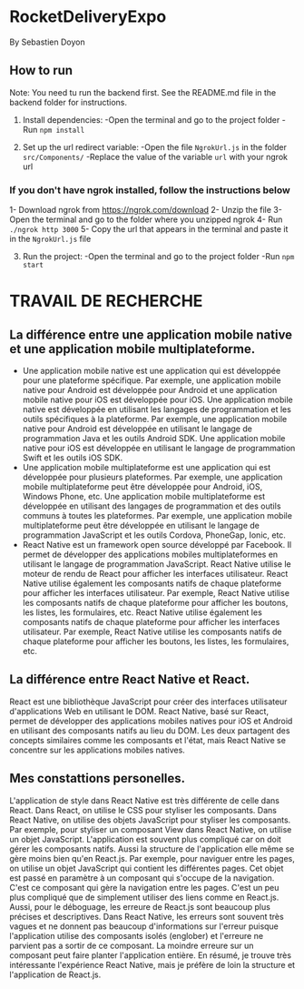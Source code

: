 # RocketDeliveryExpo
By Sebastien Doyon

## How to run
Note: You need tu run the backend first. See the README.md file in the backend folder for instructions.

1. Install dependencies:
-Open the terminal and go to the project folder
-Run `npm install`

2. Set up the url redirect variable:
-Open the file `NgrokUrl.js` in the folder `src/Components/`
-Replace the value of the variable `url` with your ngrok url
### If you don't have ngrok installed, follow the instructions below
1- Download ngrok from https://ngrok.com/download
2- Unzip the file
3- Open the terminal and go to the folder where you unzipped ngrok
4- Run `./ngrok http 3000`
5- Copy the url that appears in the terminal and paste it in the `NgrokUrl.js` file

3. Run the project:
-Open the terminal and go to the project folder
-Run `npm start`

# TRAVAIL DE RECHERCHE

## La différence entre une application mobile native et une application mobile multiplateforme.
- Une application mobile native est une application qui est développée pour une plateforme spécifique. Par exemple, une application mobile native pour Android est développée pour Android et une application mobile native pour iOS est développée pour iOS. Une application mobile native est développée en utilisant les langages de programmation et les outils spécifiques à la plateforme. Par exemple, une application mobile native pour Android est développée en utilisant le langage de programmation Java et les outils Android SDK. Une application mobile native pour iOS est développée en utilisant le langage de programmation Swift et les outils iOS SDK.
- Une application mobile multiplateforme est une application qui est développée pour plusieurs plateformes. Par exemple, une application mobile multiplateforme peut être développée pour Android, iOS, Windows Phone, etc. Une application mobile multiplateforme est développée en utilisant des langages de programmation et des outils communs à toutes les plateformes. Par exemple, une application mobile multiplateforme peut être développée en utilisant le langage de programmation JavaScript et les outils Cordova, PhoneGap, Ionic, etc.
- React Native est un framework open source développé par Facebook. Il permet de développer des applications mobiles multiplateformes en utilisant le langage de programmation JavaScript. React Native utilise le moteur de rendu de React pour afficher les interfaces utilisateur. React Native utilise également les composants natifs de chaque plateforme pour afficher les interfaces utilisateur. Par exemple, React Native utilise les composants natifs de chaque plateforme pour afficher les boutons, les listes, les formulaires, etc. React Native utilise également les composants natifs de chaque plateforme pour afficher les interfaces utilisateur. Par exemple, React Native utilise les composants natifs de chaque plateforme pour afficher les boutons, les listes, les formulaires, etc.

## La différence entre React Native et React.
React est une bibliothèque JavaScript pour créer des interfaces utilisateur d'applications Web en utilisant le DOM. React Native, basé sur React, permet de développer des applications mobiles natives pour iOS et Android en utilisant des composants natifs au lieu du DOM. Les deux partagent des concepts similaires comme les composants et l'état, mais React Native se concentre sur les applications mobiles natives.

## Mes constattions personelles.
L'application de style dans React Native est très différente de celle dans React. Dans React, on utilise le CSS pour styliser les composants. Dans React Native, on utilise des objets JavaScript pour styliser les composants. Par exemple, pour styliser un composant View dans React Native, on utilise un objet JavaScript.
L'application est souvent plus compliqué car on doit gérer les composants natifs. Aussi la structure de l'application elle même se gère moins bien qu'en React.js. Par exemple, pour naviguer entre les pages, on utilise un objet JavaScript qui contient les différentes pages. Cet objet est passé en paramètre à un composant qui s'occupe de la navigation. C'est ce composant qui gère la navigation entre les pages. C'est un peu plus compliqué que de simplement utiliser des liens comme en React.js. Aussi, pour le déboguage, les erreure de React.js sont beaucoup plus précises et descriptives. Dans React Native, les erreurs sont souvent très vagues et ne donnent pas beaucoup d'informations sur l'erreur puisque l'application utilise des composants isolés (englober) et l'erreure ne parvient pas a sortir de ce composant. La moindre erreure sur un composant peut faire planter l'application entière. En résumé, je trouve très intéressante l'expérience React Native, mais je préfère de loin la structure et l'application de React.js.








 
